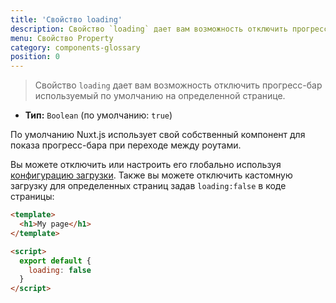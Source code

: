 ```yaml
---
title: 'Свойство loading'
description: Свойство `loading` дает вам возможность отключить прогресс-бар используемый по умолчанию на определенной странице.
menu: Свойство Property
category: components-glossary
position: 0
---
```


> Свойство `loading` дает вам возможность отключить прогресс-бар используемый по умолчанию на определенной странице.

- **Тип:** `Boolean` (по умолчанию: `true`)

По умолчанию Nuxt.js использует свой собственный компонент для показа прогресс-бара при переходе между роутами.

Вы можете отключить или настроить его глобально используя [конфигурацию загрузки](/docs/2.x/configuration-glossary/configuration-loading). Также вы можете отключить кастомную загрузку для определенных страниц задав `loading:false` в коде страницы:

```html
<template>
  <h1>My page</h1>
</template>

<script>
  export default {
    loading: false
  }
</script>
```

